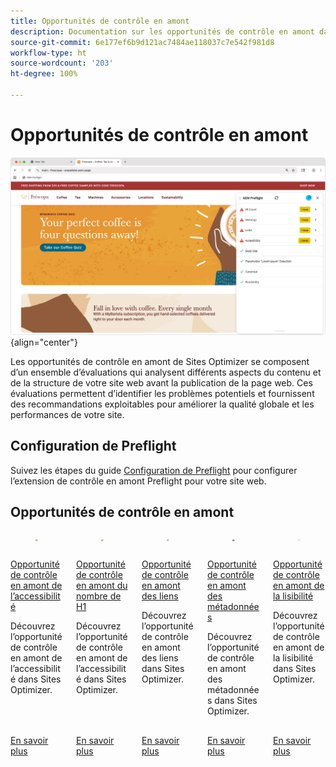 ```yaml
---
title: Opportunités de contrôle en amont
description: Documentation sur les opportunités de contrôle en amont dans Sites Optimizer.
source-git-commit: 6e177ef6b9d121ac7484ae118037c7e542f981d8
workflow-type: ht
source-wordcount: '203'
ht-degree: 100%

---
```



# Opportunités de contrôle en amont

![Opportunités de Preflight](./assets/overview/hero.png){align="center"}

Les opportunités de contrôle en amont de Sites Optimizer se composent d’un ensemble d’évaluations qui analysent différents aspects du contenu et de la structure de votre site web avant la publication de la page web. Ces évaluations permettent d’identifier les problèmes potentiels et fournissent des recommandations exploitables pour améliorer la qualité globale et les performances de votre site.

## Configuration de Preflight

Suivez les étapes du guide [Configuration de Preflight](./setup.md) pour configurer l’extension de contrôle en amont Preflight pour votre site web.

## Opportunités de contrôle en amont

<!-- CARDS
* ./accessibility.md
* ./h1-count.md
* ./links.md
* ./meta-data.md
* ./readability.md
-->
<!-- START CARDS HTML - DO NOT MODIFY BY HAND -->
<div class="columns">
    <div class="column is-half-tablet is-half-desktop is-one-third-widescreen" aria-label="Preflight Accessibility Opportunity">
        <div class="card" style="height: 100%; display: flex; flex-direction: column; height: 100%;">
            <div class="card-image">
                <figure class="image x-is-16by9">
                    <a href="./accessibility.md" title="Opportunité de contrôle en amont de l’accessibilité" target="_blank" rel="referrer">
                        <img class="is-bordered-r-small" src="assets/accessibility/hero.png" alt="Opportunité de contrôle en amont de l’accessibilité"
                             style="width: 100%; aspect-ratio: 16 / 9; object-fit: cover; overflow: hidden; display: block; margin: auto;">
                    </a>
                </figure>
            </div>
            <div class="card-content is-padded-small" style="display: flex; flex-direction: column; flex-grow: 1; justify-content: space-between;">
                <div class="top-card-content">
                    <p class="headline is-size-6 has-text-weight-bold">
                        <a href="./accessibility.md" target="_blank" rel="referrer" title="Opportunité de contrôle en amont de l’accessibilité">Opportunité de contrôle en amont de l’accessibilité</a>
                    </p>
                    <p class="is-size-6">Découvrez l’opportunité de contrôle en amont de l’accessibilité dans Sites Optimizer.</p>
                </div>
                <a href="./accessibility.md" target="_blank" rel="referrer" class="spectrum-Button spectrum-Button--outline spectrum-Button--primary spectrum-Button--sizeM" style="align-self: flex-start; margin-top: 1rem;">
<span class="spectrum-Button-label has-no-wrap has-text-weight-bold">En savoir plus</span>
</a>
            </div>
        </div>
    </div>
    <div class="column is-half-tablet is-half-desktop is-one-third-widescreen" aria-label="Preflight H1 Count Opportunity">
        <div class="card" style="height: 100%; display: flex; flex-direction: column; height: 100%;">
            <div class="card-image">
                <figure class="image x-is-16by9">
                    <a href="./h1-count.md" title="Opportunité de contrôle en amont du nombre de H1" target="_blank" rel="referrer">
                        <img class="is-bordered-r-small" src="assets/h1-count/hero.png" alt="Opportunité de contrôle en amont du nombre de H1"
                             style="width: 100%; aspect-ratio: 16 / 9; object-fit: cover; overflow: hidden; display: block; margin: auto;">
                    </a>
                </figure>
            </div>
            <div class="card-content is-padded-small" style="display: flex; flex-direction: column; flex-grow: 1; justify-content: space-between;">
                <div class="top-card-content">
                    <p class="headline is-size-6 has-text-weight-bold">
                        <a href="./h1-count.md" target="_blank" rel="referrer" title="Opportunité de contrôle en amont du nombre de H1">Opportunité de contrôle en amont du nombre de H1</a>
                    </p>
                    <p class="is-size-6">Découvrez l’opportunité de contrôle en amont de l’accessibilité dans Sites Optimizer.</p>
                </div>
                <a href="./h1-count.md" target="_blank" rel="referrer" class="spectrum-Button spectrum-Button--outline spectrum-Button--primary spectrum-Button--sizeM" style="align-self: flex-start; margin-top: 1rem;">
<span class="spectrum-Button-label has-no-wrap has-text-weight-bold">En savoir plus</span>
</a>
            </div>
        </div>
    </div>
    <div class="column is-half-tablet is-half-desktop is-one-third-widescreen" aria-label="Preflight Links Opportunity">
        <div class="card" style="height: 100%; display: flex; flex-direction: column; height: 100%;">
            <div class="card-image">
                <figure class="image x-is-16by9">
                    <a href="./links.md" title="Opportunité de contrôle en amont des liens" target="_blank" rel="referrer">
                        <img class="is-bordered-r-small" src="assets/links/hero.png" alt="Opportunité de contrôle en amont des liens"
                             style="width: 100%; aspect-ratio: 16 / 9; object-fit: cover; overflow: hidden; display: block; margin: auto;">
                    </a>
                </figure>
            </div>
            <div class="card-content is-padded-small" style="display: flex; flex-direction: column; flex-grow: 1; justify-content: space-between;">
                <div class="top-card-content">
                    <p class="headline is-size-6 has-text-weight-bold">
                        <a href="./links.md" target="_blank" rel="referrer" title="Opportunité de contrôle en amont des liens">Opportunité de contrôle en amont des liens</a>
                    </p>
                    <p class="is-size-6">Découvrez l’opportunité de contrôle en amont des liens dans Sites Optimizer.</p>
                </div>
                <a href="./links.md" target="_blank" rel="referrer" class="spectrum-Button spectrum-Button--outline spectrum-Button--primary spectrum-Button--sizeM" style="align-self: flex-start; margin-top: 1rem;">
<span class="spectrum-Button-label has-no-wrap has-text-weight-bold">En savoir plus</span>
</a>
            </div>
        </div>
    </div>
    <div class="column is-half-tablet is-half-desktop is-one-third-widescreen" aria-label="Preflight Metadata Opportunity">
        <div class="card" style="height: 100%; display: flex; flex-direction: column; height: 100%;">
            <div class="card-image">
                <figure class="image x-is-16by9">
                    <a href="./meta-data.md" title="Opportunité de contrôle en amont des métadonnées" target="_blank" rel="referrer">
                        <img class="is-bordered-r-small" src="assets/metadata/hero.png" alt="Opportunité de contrôle en amont des métadonnées"
                             style="width: 100%; aspect-ratio: 16 / 9; object-fit: cover; overflow: hidden; display: block; margin: auto;">
                    </a>
                </figure>
            </div>
            <div class="card-content is-padded-small" style="display: flex; flex-direction: column; flex-grow: 1; justify-content: space-between;">
                <div class="top-card-content">
                    <p class="headline is-size-6 has-text-weight-bold">
                        <a href="./meta-data.md" target="_blank" rel="referrer" title="Opportunité de contrôle en amont des métadonnées">Opportunité de contrôle en amont des métadonnées</a>
                    </p>
                    <p class="is-size-6">Découvrez l’opportunité de contrôle en amont des métadonnées dans Sites Optimizer.</p>
                </div>
                <a href="./meta-data.md" target="_blank" rel="referrer" class="spectrum-Button spectrum-Button--outline spectrum-Button--primary spectrum-Button--sizeM" style="align-self: flex-start; margin-top: 1rem;">
<span class="spectrum-Button-label has-no-wrap has-text-weight-bold">En savoir plus</span>
</a>
            </div>
        </div>
    </div>
    <div class="column is-half-tablet is-half-desktop is-one-third-widescreen" aria-label="Preflight Readability Opportunity">
        <div class="card" style="height: 100%; display: flex; flex-direction: column; height: 100%;">
            <div class="card-image">
                <figure class="image x-is-16by9">
                    <a href="./readability.md" title="Opportunité de contrôle en amont de la lisibilité" target="_blank" rel="referrer">
                        <img class="is-bordered-r-small" src="assets/readability/hero.png" alt="Opportunité de contrôle en amont de la lisibilité"
                             style="width: 100%; aspect-ratio: 16 / 9; object-fit: cover; overflow: hidden; display: block; margin: auto;">
                    </a>
                </figure>
            </div>
            <div class="card-content is-padded-small" style="display: flex; flex-direction: column; flex-grow: 1; justify-content: space-between;">
                <div class="top-card-content">
                    <p class="headline is-size-6 has-text-weight-bold">
                        <a href="./readability.md" target="_blank" rel="referrer" title="Opportunité de contrôle en amont de la lisibilité">Opportunité de contrôle en amont de la lisibilité</a>
                    </p>
                    <p class="is-size-6">Découvrez l’opportunité de contrôle en amont de la lisibilité dans Sites Optimizer.</p>
                </div>
                <a href="./readability.md" target="_blank" rel="referrer" class="spectrum-Button spectrum-Button--outline spectrum-Button--primary spectrum-Button--sizeM" style="align-self: flex-start; margin-top: 1rem;">
<span class="spectrum-Button-label has-no-wrap has-text-weight-bold">En savoir plus</span>
</a>
            </div>
        </div>
    </div>
</div>
<!-- END CARDS HTML - DO NOT MODIFY BY HAND -->
